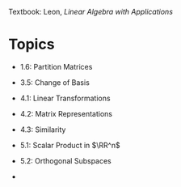 Textbook: Leon, *Linear Algebra with Applications*

# Topics

- 1.6: Partition Matrices
- 3.5: Change of Basis
- 4.1: Linear Transformations
- 4.2: Matrix Representations
- 4.3: Similarity

- 5.1: Scalar Product in $\RR^n$
- 5.2: Orthogonal Subspaces
- 